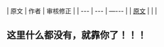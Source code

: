 
| 原文 | 作者 | 审核修正 |
| --- | --- | —--- |
| [原文](https://fabric-sdk-node.github.io) |  |  |

## 这里什么都没有，就靠你了！！！